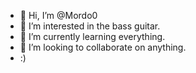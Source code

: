 - 👋 Hi, I’m @Mordo0
- 👀 I’m interested in the bass guitar.
- 🌱 I’m currently learning everything.
- 💞️ I’m looking to collaborate on anything.
- :)

<!---
Mordo0/Mordo0 is a ✨ special ✨ repository because its `README.md` (this file) appears on your GitHub profile.
You can click the Preview link to take a look at your changes.
--->

